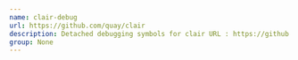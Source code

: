 ```yaml
---
name: clair-debug
url: https://github.com/quay/clair
description: Detached debugging symbols for clair URL : https://github.
group: None
---
```

